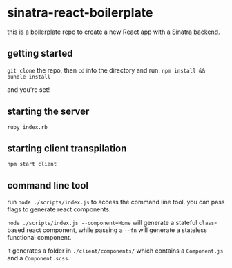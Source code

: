 # sinatra-react-boilerplate

this is a boilerplate repo to create a new React app with a Sinatra backend.

## getting started

`git clone` the repo, then `cd` into the directory and run: `npm install && bundle install`

and you're set!

## starting the server

`ruby index.rb`

## starting client transpilation

`npm start client`

## command line tool

run `node ./scripts/index.js` to access the command line tool. you can pass flags to generate react components.

`node ./scripts/index.js --component=Home` will generate a stateful `class`-based react component, while passing a `--fn` will generate a stateless functional component.

it generates a folder in `./client/components/` which contains a `Component.js` and a `Component.scss`.
